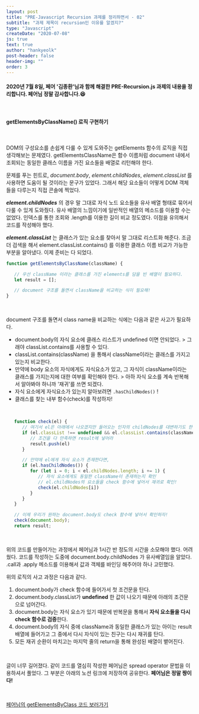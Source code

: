 ```yaml
---
layout: post
title: "PRE-Javascript Recursion 과제를 정리하면서 - 02"
subtitle: "과제 제목이 recursion인 이유를 알겠지?"
type: "Javascript"
createDate: "2020-07-08"
js: true
text: true
author: "hankyeolk"
post-header: false
header-img: ""
order: 3
---
```


#### 2020년 7월 8일, 페어 '김종환'님과 함께 해결한 PRE-Recursion.js 과제의 내용을 정리합니다. 페어님 정말 감사합니다.😆
<br>

#### getElementsByClassName() 로직 구현하기
<br>

DOM의 구성요소를 손쉽게 다룰 수 있게 도와주는 getElements 함수의 로직을 직접 생각해보는 문제였다. getElementsClassName은 함수 이름처럼 document 내에서 조회되는 동일한 클래스 이름을 가진 요소들을 배열로 리턴해야 한다. 
<br>

문제를 푸는 힌트로, *document.body*, *element.childNodes*, *element.classList* 를 사용하면 도움이 될 것이라는 문구가 있었다. 그래서 해당 요소들이 어떻게 DOM 객체들을 다루는지 직접 콘솔에 찍었다. 
<br>

***element.childNodes*** 의 경우 말 그대로 자식 노드 요소들을 유사 배열 형태로 묶어서 다룰 수 있게 도와줬다. 유사 배열의 느낌이기에 일반적인 배열의 메소드를 이용할 수는 없었다. 인덱스를 통한 조회와 .length를 이용한 길이 비교 정도였다. 이점을 유의해서 코드를 작성해야 했다.
<br>

***element.classList*** 는 클래스가 있는 요소를 찾아서 말 그대로 리스트화 해준다. 조금 더 검색을 해서 element.classList.contains() 를 이용한 클래스 이름 비교가 가능한 부분을 알아냈다. 이제 준비는 다 되었다.
<br>

```js
function getElementsByClassName(className) {

   // 우선 className 이라는 클래스를 가진 elements를 담을 빈 배열이 필요하다.
   let result = [];

   // document 구조를 돌면서 className을 비교하는 식이 필요해!
}
```
<br>

document 구조를 돌면서 class name을 비교하는 식에는 다음과 같은 사고가 필요하다.

- document.body의 자식 요소에 클래스 리스트가 undefined 이면 안되었다. > 그래야 classList.contains를 사용할 수 있다.
- classList.contains(className) 을 통해서 className이라는 클래스를 가지고 있는지 비교한다.
- 만약에 body 요소의 자식에게도 자식요소가 있고, 그 자식이 className이라는 클래스를 가지는지에 대한 여부를 확인해야 한다. > 아하 자식 요소를 계속 반복해서 알아봐야 하니까 '재귀'를 쓰면 되겠다.
- 자식 요소에게 자식요소가 있는지 알아보려면 `.hasChildNodes()` !
- 클래스를 찾는 내부 함수(check)를 작성하자!

<br>

```js
   function check(el) {
      // 여기서 el은 아래에서 나오겠지만 들어오는 인자의 childNodes를 대변하기도 한다.
      if (el.classList !== undefined && el.classList.contains(className)) {
         // 조건을 다 만족하면 result에 넣어라
         result.push(el)
      }

      // 만약에 el에게 자식 요소가 존재한다면,
      if (el.hasChildNodes()) {
         for (let i = 0; i < el.childNodes.length; i += 1) {
            // 자식 요소에게도 동일한 className이 존재하는지 확인
            // el.childNodes의 요소들을 check 함수에 넣어서 재귀로 확인!
            check(el.childNodes[i])
         }
      }
   }

   // 이제 우리가 원하는 document.body도 check 함수에 넣어서 확인하자!
   check(document.body);
   return result;
```
<br>

위의 코드를 만들어가는 과정에서 페어님과 1시간 반 정도의 시간을 소모해야 했다. 어려웠다. 코드를 작성하는 도중에 document.body.childNodes 가 유사배열임을 알았다. .call과 .apply 메소드를 이용해서 값과 객체를 바인딩 해주어야 하나 고민했다. 
<br>

위의 로직의 사고 과정은 다음과 같다.

1. document.body가 check 함수에 들어가서 첫 조건문을 탄다.
2. document.body.classList가 **undefined** 한 값이 나오기 때문에 아래의 조건문으로 넘어간다.
3. document.body는 자식 요소가 있기 때문에 반복문을 통해서 **자식 요소들을 다시 check 함수로 검증**한다.
4. document.body의 자식 중에 className과 동일한 클래스가 있는 아이는 result 배열에 들어가고 그 중에서 다시 자식이 있는 친구는 다시 재귀를 탄다. 
5. 모든 재귀 순환이 마치고는 마지막 줄의 return을 통해 완성된 배열이 뱉어진다.

<br> 

글이 너무 길어졌다. 같이 코드를 열심히 작성한 페어님은 spread operator 문법을 이용하셔서 풀었다. 그 부분은 아래의 노션 링크에 저장하여 공유한다. **페어님은 정말 짱이다!**

<br>

[페어님의 getElementsByClass 코드 보러가기](https://www.notion.so/ddovblek/TIL-24-75783a8b37be4542977a831f345dd3d9)